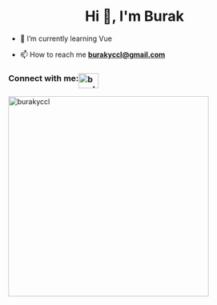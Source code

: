 <h1 align="center">
Hi 👋, I'm Burak
</h1>

- 🌱 I’m currently learning Vue

- 📫 How to reach me **burakyccl@gmail.com**

<h3 style="display: flex;">Connect with me:
<a href="https://linkedin.com/in/burakyccl" target="blank"><img align="center" src="https://raw.githubusercontent.com/rahuldkjain/github-profile-readme-generator/master/src/images/icons/Social/linked-in-alt.svg" alt="burakyccl" height="30" width="40" /></a>
</h3>

<img style="width:400px;display: inline;" align="center" src="https://github-readme-stats.vercel.app/api?username=burakyccl&show_icons=true&locale=en&include_all_commits=true&count_private=true" alt="burakyccl" /></p>

